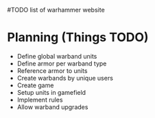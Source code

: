 #TODO list of warhammer website

# Planning (Things TODO) #

  * Define global warband units
  * Define armor per warband type
  * Reference armor to units
  * Create warbands by unique users
  * Create game
  * Setup units in gamefield
  * Implement rules
  * Allow warband upgrades